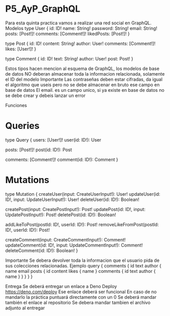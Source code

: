 # P5_AyP_GraphQL

Para esta quinta practica vamos a realizar una red social en GraphQL.
Modelos
type User {
  id: ID!
  name: String!
  password: String!
  email: String!
  posts: [Post!]!
  comments: [Comment!]!
  likedPosts: [Post!]!
}
 
type Post {
  id: ID!
  content: String!
  author: User!
  comments: [Comment!]!
  likes: [User!]!
}
 
type Comment {
  id: ID!
  text: String!
  author: User!
  post: Post!
}
 

Estos tipos hacen mencion al esquema de GraphQL, los modelos de base de datos NO deberan almacenar toda la informacion relacionada, solamente el ID del modelo
Importante
Las contraseñas deben estar cifradas, da igual el algoritmo que useis pero no se debe almacenar en bruto ese campo en base de datos
El email. es un campo unico, si ya existe en base de datos no se debe crear y debeis lanzar un error

Funciones
# Queries
type Query {
  users: [User!]!
  user(id: ID!): User
  
  posts: [Post!]!
  post(id: ID!): Post
  
  comments: [Comment!]!
  comment(id: ID!): Comment
}
 
# Mutations
type Mutation {
  createUser(input: CreateUserInput!): User!
  updateUser(id: ID!, input: UpdateUserInput!): User!
  deleteUser(id: ID!): Boolean!
 
  createPost(input: CreatePostInput!): Post!
  updatePost(id: ID!, input: UpdatePostInput!): Post!
  deletePost(id: ID!): Boolean!
  
  addLikeToPost(postId: ID!, userId: ID!): Post!
  removeLikeFromPost(postId: ID!, userId: ID!): Post!
  
  createComment(input: CreateCommentInput!): Comment!
  updateComment(id: ID!, input: UpdateCommentInput!): Comment!
  deleteComment(id: ID!): Boolean!
}
 
Importante
Se debera devolver toda la informacion que el usuario pida de sus colecciones relacionadas. Ejemplo
query {
  comments {
    id
    text
    author {
      name
      email
      posts {
        id
        content
        likes {
          name
        }
        comments {
          id
          text
          author {
            name
          }
        }
      }
    }
}
 

Entrega
Se deberá entregar un enlace a Deno Deploy https://deno.com/deploy
Ese enlace deberá ser funcional
En caso de no mandarlo la práctica puntuará directamente con un 0
Se deberá mandar también el enlace al repositorio
Se debera mandar tambien el archivo adjunto al entregar
